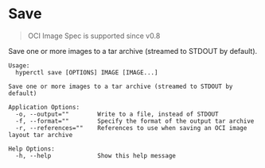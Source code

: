 # Save

> OCI Image Spec is supported since v0.8

Save one or more images to a tar archive (streamed to STDOUT by default).

```
Usage:
  hyperctl save [OPTIONS] IMAGE [IMAGE...]

Save one or more images to a tar archive (streamed to STDOUT by default)

Application Options:
  -o, --output=""        Write to a file, instead of STDOUT
  -f, --format=""        Specify the format of the output tar archive
  -r, --references=""    References to use when saving an OCI image layout tar archive

Help Options:
  -h, --help             Show this help message
```
